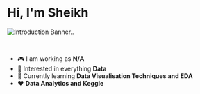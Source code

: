 # Hi, I'm Sheikh
<img src="https://media.tenor.com/cBmz8RTK_JsAAAAC/typing-anime.gif" alt="Introduction Banner.." style="text-align: center; margin-bottom: 30px;" />

-   :video_game: I am working as **N/A**
-   :monocle_face: Interested in everything **Data**
-   :seedling: Currently learning **Data Visualisation Techniques and EDA**
-   :heart: **Data Analytics and Keggle**
